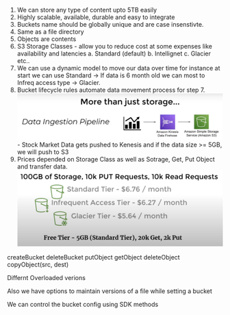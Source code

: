 1. We can store any type of content upto 5TB easily
2. Highly scalable, available, durable and easy to integrate
3. Buckets name should be globally unique and are case insenstivte.
4. Same as a file directory
5. Objects are contents
6. S3 Storage Classes - allow you to reduce cost at some expenses like availability and latencies
    a. Standard (default)
    b. Intellignet
    c. Glacier etc..
7. We can use a dynamic model to move our data over time for instance at start we can use Standard -> If data is 6 month old we can most to Infreq access type -> Glacier.
8. Bucket lifecycle rules automate data movement process for step 7.
![alt text](image.png) - Stock Market Data gets pushed to Kenesis and if the data size >= 5GB, we will push to S3
9. Prices depended on Storage Class as well as Sotrage, Get, Put Object and transfer data.
![alt text](image-1.png)

createBucket
deleteBucket
putObject
getObject
deleteObject
copyObject(src, dest)

Differnt Overloaded verions

Also we have options to maintain versions of a file while setting a bucket

We can control the bucket config using SDK methods